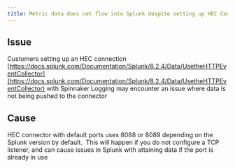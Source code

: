 ```yaml
---
title: Metric data does not flow into Splunk despite setting up HEC Connection
---
```


## Issue
Customers setting up an HEC connection [https://docs.splunk.com/Documentation/Splunk/8.2.4/Data/UsetheHTTPEventCollector](https://docs.splunk.com/Documentation/Splunk/8.2.4/Data/UsetheHTTPEventCollector) with Spinnaker Logging may encounter an issue where data is not being pushed to the connector

## Cause
HEC connector with default ports uses 8088 or 8089 depending on the Splunk version by default.  This will happen if you do not configure a TCP listener, and can cause issues in Splunk with attaining data if the port is already in use

